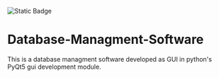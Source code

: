 
![Static Badge](https://img.shields.io/badge/Under%20Major%20Development-red?style=flat)

# Database-Managment-Software
This is a database managment software developed as GUI in python's PyQt5 gui development module.

